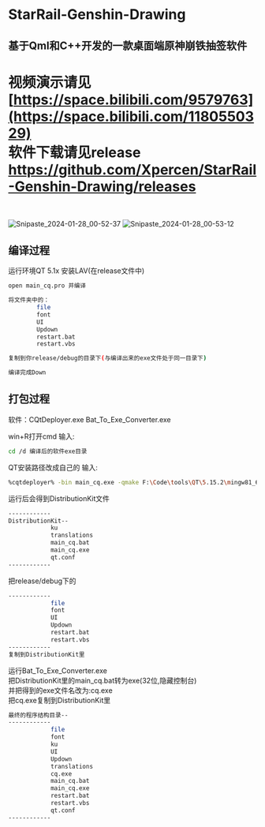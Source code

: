 # StarRail-Genshin-Drawing<br>
## 基于Qml和C++开发的一款桌面端原神崩铁抽签软件<br>
视频演示请见<br>
[https://space.bilibili.com/9579763](https://space.bilibili.com/1180550329)<br>
软件下载请见release<br>
https://github.com/Xpercen/StarRail-Genshin-Drawing/releases<br>
==
<br>

![Snipaste_2024-01-28_00-52-37](https://github.com/Xpercent-YX/StarRail-Genshin-Drawing/assets/149877139/455379bc-4f14-4630-89f6-2b84b5a4a8cc)
![Snipaste_2024-01-28_00-53-12](https://github.com/Xpercent-YX/StarRail-Genshin-Drawing/assets/149877139/64fe0885-11a6-4d13-b9de-4b090d5bf765)

## 编译过程
运行环境QT 5.1x
安装LAV(在release文件中)
```bash
open main_cq.pro 并编译

将文件夹中的：
        file
        font
        UI
        Updown
        restart.bat
        restart.vbs

复制到你release/debug的目录下(与编译出来的exe文件处于同一目录下)

编译完成Down
```
## 打包过程
软件：CQtDeployer.exe
      Bat_To_Exe_Converter.exe

win+R打开cmd 输入:
```bash
cd /d 编译后的软件exe目录
```
QT安装路径改成自己的 输入:
```bash
%cqtdeployer% -bin main_cq.exe -qmake F:\Code\tools\QT\5.15.2\mingw81_64\bin\qmake.exe -qmlDir F:\Code\tools\QT\5.15.2\mingw81_64\qml -qmlOut ku -libOut ku -pluginOut ku
```
运行后会得到DistributionKit文件
```bash
------------
DistributionKit--
            ku
            translations
            main_cq.bat
            main_cq.exe
            qt.conf
------------
```
把release/debug下的
```bash
------------
            file
            font
            UI
            Updown
            restart.bat
            restart.vbs
------------
复制到DistributionKit里
```
运行Bat_To_Exe_Converter.exe<br>
把DistributionKit里的main_cq.bat转为exe(32位,隐藏控制台)<br>
并把得到的exe文件名改为:cq.exe<br>
把cq.exe复制到DistributionKit里<br>
```bash
最终的程序结构目录--
------------
            file
            font
            ku
            UI
            Updown
            translations
            cq.exe
            main_cq.bat
            main_cq.exe
            restart.bat
            restart.vbs
            qt.conf
------------
```
